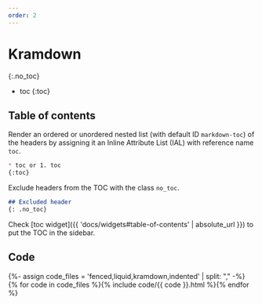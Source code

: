 ```yaml
---
order: 2
---
```


# Kramdown
{:.no_toc}

* toc
{:toc}

## Table of contents

Render an ordered or unordered nested list (with default ID `markdown-toc`) of the headers by assigning it an Inline Attribute List (IAL) with reference name `toc`.
```md
* toc or 1. toc
{:toc}
```

Exclude headers from the TOC with the class `no_toc`.
```md
## Excluded header
{: .no_toc}
```

Check [toc widget]({{ 'docs/widgets#table-of-contents' | absolute_url }}) to put the TOC in the sidebar.

## Code

<div class="grid">
{%- assign code_files = 'fenced,liquid,kramdown,indented' | split: "," -%}
{% for code in code_files %}{% include code/{{ code }}.html %}{% endfor %}
</div>
